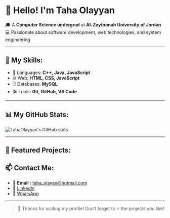 # 👋 Hello! I'm Taha Olayyan

🎓 A **Computer Science undergrad** at **Al-Zaytoonah University of Jordan**  
💻 Passionate about software development, web technologies, and system engineering

---

## 🚀 My Skills:
- 📱 Languages: **C++, Java, JavaScript**
- 🌐 Web: **HTML, CSS,  JavaScript**
- 🗄️ Databases: **MySQL**
- 🛠️ Tools: **Git, GitHub, VS Code**

---

## 📊 My GitHub Stats:

![TahaOlayyan's GitHub stats](https://github-readme-stats.vercel.app/api?username=TahaOlayyan&show_icons=true&theme=merko)

---

## 📌 Featured Projects:

## 📫 Contact Me:
- 📧 **Email :** taha_olayan@hotmail.com
- 💼 [LinkedIn](https://www.linkedin.com/in/TahaOlayyan)
- 📱 [WhatsApp](https://wa.me/962797950659)

---

> 💙 Thanks for visiting my profile! Don’t forget to ⭐️ the projects you like!
